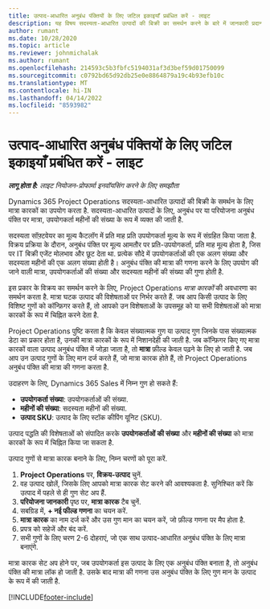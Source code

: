 ```yaml
---
title: उत्पाद-आधारित अनुबंध पंक्तियों के लिए जटिल इकाइयाँ प्रबंधित करें - लाइट
description: यह विषय सदस्यता-आधारित उत्पादों की बिक्री का समर्थन करने के बारे में जानकारी प्रदान करता है.
author: rumant
ms.date: 10/28/2020
ms.topic: article
ms.reviewer: johnmichalak
ms.author: rumant
ms.openlocfilehash: 214593c5b3fbfc5194031af3d3bef59d01750099
ms.sourcegitcommit: c0792bd65d92db25e0e8864879a19c4b93efb10c
ms.translationtype: MT
ms.contentlocale: hi-IN
ms.lasthandoff: 04/14/2022
ms.locfileid: "8593982"
---
```

# <a name="manage-complex-units-for-product-based-contract-lines---lite"></a>उत्पाद-आधारित अनुबंध पंक्तियों के लिए जटिल इकाइयाँ प्रबंधित करें - लाइट

_**लागू होता है:** लाइट नियोजन-प्रोफार्मा इनवॉयसिंग करने के लिए समझौता_

Dynamics 365 Project Operations सदस्यता-आधारित उत्पादों की बिक्री के समर्थन के लिए मात्रा कारकों का उपयोग करता है. सदस्यता-आधारित उत्पादों के लिए, अनुबंध पर या परियोजना अनुबंध पंक्ति पर मात्रा, उपयोगकर्ता महीनों की संख्या के रूप में व्यक्त की जाती है.

सदस्यता सॉफ़्टवेयर का मूल्य कैटलॉग में प्रति माह प्रति उपयोगकर्ता मूल्य के रूप में संग्रहित किया जाता है. विक्रय प्रक्रिया के दौरान, अनुबंध पंक्ति पर मूल्य आमतौर पर प्रति-उपयोगकर्ता, प्रति माह मूल्य होता है, जिस पर IT बिक्री एजेंट मोलभाव और छूट देता था. प्रत्येक सौदे में उपयोगकर्ताओं की एक अलग संख्या और सदस्यता महीनों की एक अलग संख्या होती है। अनुबंध पंक्ति की मात्रा की गणना करने के लिए उपयोग की जाने वाली मात्रा, उपयोगकर्ताओं की संख्या और सदस्यता महीनों की संख्या की गुणा होती है.

इस प्रकार के विक्रय का समर्थन करने के लिए, Project Operations *मात्रा कारकों* की अवधारणा का समर्थन करता है. मात्रा घटक उत्पाद की विशेषताओं पर निर्भर करते हैं. जब आप किसी उत्पाद के लिए विशिष्ट गुणों को कॉन्फ़िगर करते हैं, तो आपको उन विशेषताओं के उपसमूह को या सभी विशेषताओं को मात्रा कारकों के रूप में चिह्नित करने देता है.

Project Operations पुष्टि करता है कि केवल संख्यात्मक गुण या उत्पाद गुण जिनके पास संख्यात्मक डेटा का प्रकार होता है, उनकी मात्रा कारकों के रूप में निशानदेही की जाती है. जब कॉन्फ़िगर किए गए मात्रा कारकों वाला उत्पाद अनुबंध पंक्ति में जोड़ा जाता है, तो **मात्रा** फ़ील्ड केवल पढ़ने के लिए हो जाती है. जब आप उन उत्पाद गुणों के लिए मान दर्ज करते हैं, जो मात्रा कारक होते हैं, तो Project Operations अनुबंध पंक्ति की मात्रा की गणना करता है.

उदाहरण के लिए, Dynamics 365 Sales में निम्न गुण हो सकते हैं:

- **उपयोगकर्ता संख्या**: उपयोगकर्ताओं की संख्या.
- **महीनों की संख्या**: सदस्यता महीनों की संख्या.
- **उत्पाद SKU**: उत्पाद के लिए स्टॉक कीपिंग यूनिट (SKU).

उत्पाद पद्धति की विशेषताओं को संपादित करके **उपयोगकर्ताओं की संख्या** और **महीनों की संख्या** को मात्रा कारकों के रूप में चिह्नित किया जा सकता है.

उत्पाद गुणों से मात्रा कारक बनाने के लिए, निम्न चरणों को पूरा करें.

1. **Project Operations** पर, **विक्रय-उत्पाद** चुनें.
2. वह उत्पाद खोलें, जिसके लिए आपको मात्रा कारक सेट करने की आवश्यकता है. सुनिश्चित करें कि उत्पाद में पहले से ही गुण सेट अप हैं.
3. **परियोजना जानकारी** पृष्ठ पर, **मात्रा कारक** टैब चुनें.
4. सबग्रिड में, **+ नई फील्ड गणना** का चयन करें.
5. **मात्रा कारक** का नाम दर्ज करें और उस गुण मान का चयन करें, जो फ़ील्ड गणना पर मैप होता है.
6. प्रपत्र को सहेजें और बंद करें.
7. सभी गुणों के लिए चरण 2-6 दोहराएं, जो एक साथ उत्पाद-आधारित अनुबंध पंक्ति के लिए मात्रा बनाएंगे.

मात्रा कारक सेट अप होने पर, जब उपयोगकर्ता इस उत्पाद के लिए एक अनुबंध पंक्ति बनाता है, तो अनुबंध पंक्ति की मात्रा लॉक हो जाती है. उसके बाद मात्रा की गणना उस अनुबंध पंक्ति के लिए गुण मान के उत्पाद के रूप में की जाती है.


[!INCLUDE[footer-include](../../includes/footer-banner.md)]